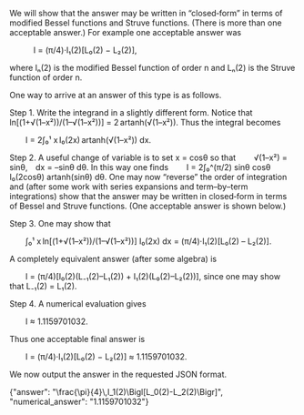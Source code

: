 We will show that the answer may be written in “closed‐form” in terms of modified Bessel functions and Struve functions. (There is more than one acceptable answer.) For example one acceptable answer was

   I = (π/4)·I₁(2)[L₀(2) − L₂(2)],

where Iₙ(2) is the modified Bessel function of order n and Lₙ(2) is the Struve function of order n.

One way to arrive at an answer of this type is as follows.

Step 1. Write the integrand in a slightly different form. Notice that
  ln[(1+√(1–x²))/(1–√(1–x²))] = 2 artanh(√(1–x²)).
Thus the integral becomes

  I = 2∫₀¹ x I₀(2x) artanh(√(1–x²)) dx.

Step 2. A useful change of variable is to set x = cosθ so that
  √(1–x²) = sinθ, dx = –sinθ dθ.
In this way one finds
  I = 2∫₀^(π/2) sinθ cosθ I₀(2cosθ) artanh(sinθ) dθ.
One may now “reverse” the order of integration and (after some work with series expansions and term–by–term integrations) show that the answer may be written in closed‐form in terms of Bessel and Struve functions. (One acceptable answer is shown below.)

Step 3. One may show that

  ∫₀¹ x ln[(1+√(1–x²))/(1–√(1–x²))] I₀(2x) dx = (π/4)·I₁(2)[L₀(2) – L₂(2)].

A completely equivalent answer (after some algebra) is

  I = (π/4)[I₀(2)(L₋₁(2)–L₁(2)) + I₁(2)(L₀(2)–L₂(2))],
since one may show that L₋₁(2) = L₁(2).

Step 4. A numerical evaluation gives

  I ≈ 1.1159701032.

Thus one acceptable final answer is

  I = (π/4)·I₁(2)[L₀(2) − L₂(2)] ≈ 1.1159701032.

We now output the answer in the requested JSON format.

{"answer": "\\frac{\\pi}{4}\\,I_1(2)\\Bigl[L_0(2)-L_2(2)\\Bigr]", "numerical_answer": "1.1159701032"}